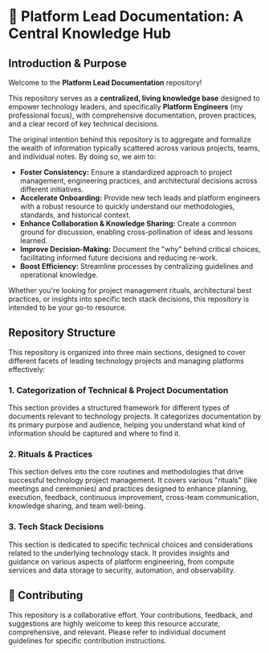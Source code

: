 # 🚀 Platform Lead Documentation: A Central Knowledge Hub

## Introduction & Purpose

Welcome to the **Platform Lead Documentation** repository!

This repository serves as a **centralized, living knowledge base** designed to empower technology leaders, and specifically **Platform Engineers** (my professional focus), with comprehensive documentation, proven practices, and a clear record of key technical decisions.

The original intention behind this repository is to aggregate and formalize the wealth of information typically scattered across various projects, teams, and individual notes. By doing so, we aim to:

* **Foster Consistency:** Ensure a standardized approach to project management, engineering practices, and architectural decisions across different initiatives.
* **Accelerate Onboarding:** Provide new tech leads and platform engineers with a robust resource to quickly understand our methodologies, standards, and historical context.
* **Enhance Collaboration & Knowledge Sharing:** Create a common ground for discussion, enabling cross-pollination of ideas and lessons learned.
* **Improve Decision-Making:** Document the "why" behind critical choices, facilitating informed future decisions and reducing re-work.
* **Boost Efficiency:** Streamline processes by centralizing guidelines and operational knowledge.

Whether you're looking for project management rituals, architectural best practices, or insights into specific tech stack decisions, this repository is intended to be your go-to resource.

## Repository Structure

This repository is organized into three main sections, designed to cover different facets of leading technology projects and managing platforms effectively:

### 1. **Categorization of Technical & Project Documentation**
This section provides a structured framework for different types of documents relevant to technology projects. It categorizes documentation by its primary purpose and audience, helping you understand what kind of information should be captured and where to find it.

### 2. **Rituals & Practices**
This section delves into the core routines and methodologies that drive successful technology project management. It covers various "rituals" (like meetings and ceremonies) and practices designed to enhance planning, execution, feedback, continuous improvement, cross-team communication, knowledge sharing, and team well-being.

### 3. **Tech Stack Decisions**
This section is dedicated to specific technical choices and considerations related to the underlying technology stack. It provides insights and guidance on various aspects of platform engineering, from compute services and data storage to security, automation, and observability.

## 🤝 Contributing

This repository is a collaborative effort. Your contributions, feedback, and suggestions are highly welcome to keep this resource accurate, comprehensive, and relevant. Please refer to individual document guidelines for specific contribution instructions.